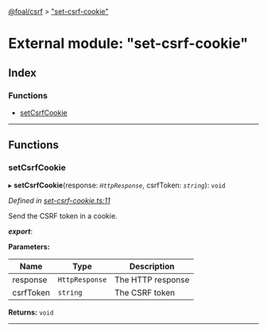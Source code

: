 [@foal/csrf](../README.md) > ["set-csrf-cookie"](../modules/_set_csrf_cookie_.md)

# External module: "set-csrf-cookie"

## Index

### Functions

* [setCsrfCookie](_set_csrf_cookie_.md#setcsrfcookie)

---

## Functions

<a id="setcsrfcookie"></a>

###  setCsrfCookie

▸ **setCsrfCookie**(response: *`HttpResponse`*, csrfToken: *`string`*): `void`

*Defined in [set-csrf-cookie.ts:11](https://github.com/FoalTS/foal/blob/aac11366/packages/csrf/src/set-csrf-cookie.ts#L11)*

Send the CSRF token in a cookie.

*__export__*: 

**Parameters:**

| Name | Type | Description |
| ------ | ------ | ------ |
| response | `HttpResponse` |  The HTTP response |
| csrfToken | `string` |  The CSRF token |

**Returns:** `void`

___

